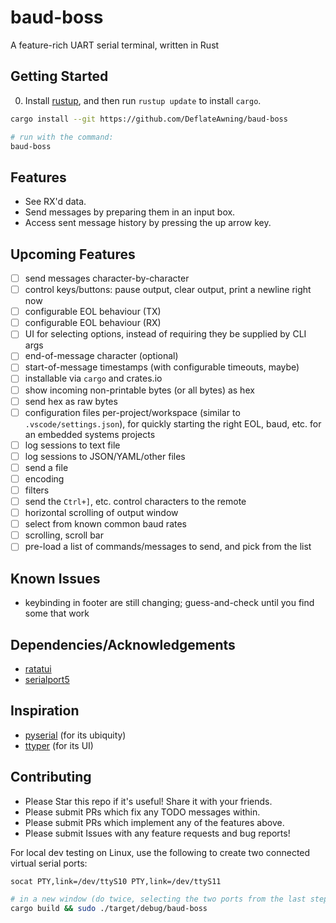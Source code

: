 # baud-boss
A feature-rich UART serial terminal, written in Rust

## Getting Started

0. Install [rustup](https://rustup.rs), and then run `rustup update` to install `cargo`.

```bash
cargo install --git https://github.com/DeflateAwning/baud-boss

# run with the command:
baud-boss
```

## Features
* See RX'd data.
* Send messages by preparing them in an input box.
* Access sent message history by pressing the up arrow key.

## Upcoming Features
- [ ] send messages character-by-character
- [ ] control keys/buttons: pause output, clear output, print a newline right now
- [ ] configurable EOL behaviour (TX)
- [ ] configurable EOL behaviour (RX)
- [ ] UI for selecting options, instead of requiring they be supplied by CLI args
- [ ] end-of-message character (optional)
- [ ] start-of-message timestamps (with configurable timeouts, maybe)
- [ ] installable via `cargo` and crates.io
- [ ] show incoming non-printable bytes (or all bytes) as hex
- [ ] send hex as raw bytes
- [ ] configuration files per-project/workspace (similar to `.vscode/settings.json`), for quickly starting the right EOL, baud, etc. for an embedded systems projects
- [ ] log sessions to text file
- [ ] log sessions to JSON/YAML/other files
- [ ] send a file
- [ ] encoding
- [ ] filters
- [ ] send the `Ctrl+]`, etc. control characters to the remote
- [ ] horizontal scrolling of output window
- [ ] select from known common baud rates
- [ ] scrolling, scroll bar
- [ ] pre-load a list of commands/messages to send, and pick from the list

## Known Issues
* keybinding in footer are still changing; guess-and-check until you find some that work

## Dependencies/Acknowledgements
* [ratatui](https://github.com/ratatui-org/ratatui)
* [serialport5](https://gitlab.com/susurrus/serialport-rs)

## Inspiration
* [pyserial](https://github.com/pyserial/pyserial) (for its ubiquity)
* [ttyper](https://github.com/max-niederman/ttyper) (for its UI)

## Contributing
* Please Star this repo if it's useful! Share it with your friends.
* Please submit PRs which fix any TODO messages within.
* Please submit PRs which implement any of the features above.
* Please submit Issues with any feature requests and bug reports!

For local dev testing on Linux, use the following to create two connected virtual serial ports:
```bash
socat PTY,link=/dev/ttyS10 PTY,link=/dev/ttyS11

# in a new window (do twice, selecting the two ports from the last step):
cargo build && sudo ./target/debug/baud-boss
```
